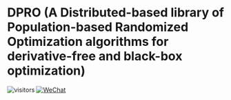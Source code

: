 # DPRO  (A Distributed-based library of Population-based Randomized Optimization algorithms for derivative-free and black-box optimization)

![visitors](https://visitor-badge.laobi.icu/badge?page_id=Evolutionary-Intelligence.DPRO)
[![WeChat](https://img.shields.io/badge/WeChat-07C160?logo=wechat&logoColor=white)](https://github.com/Evolutionary-Intelligence/pypop-docs/blob/main/WeChat/WeChat-20251004.jpg)

